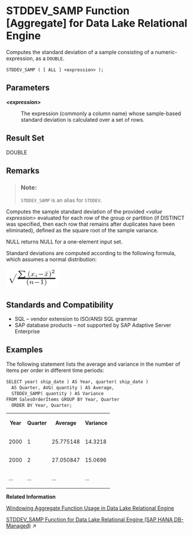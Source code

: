 <!-- loioa584728f84f210158226d1181b68d335 -->

# STDDEV\_SAMP Function \[Aggregate\] for Data Lake Relational Engine

Computes the standard deviation of a sample consisting of a numeric-expression, as a `DOUBLE`.



```
STDDEV_SAMP ( [ ALL ] <expression> );
```



<a name="loioa584728f84f210158226d1181b68d335__STDDEV_SAMP_parm1"/>

## Parameters


<dl>
<dt><b>

*<expression\>*

</b></dt>
<dd>

The expression \(commonly a column name\) whose sample-based standard deviation is calculated over a set of rows.



</dd>
</dl>



<a name="loioa584728f84f210158226d1181b68d335__STDDEV_SAMP_returns1"/>

## Result Set

DOUBLE



<a name="loioa584728f84f210158226d1181b68d335__STDDEV_SAMP_remarks1"/>

## Remarks

> ### Note:  
> `STDDEV_SAMP` is an alias for `STDDEV`.

Computes the sample standard deviation of the provided *<value expression\>* evaluated for each row of the group or partition \(if DISTINCT was specified, then each row that remains after duplicates have been eliminated\), defined as the square root of the sample variance.

NULL returns NULL for a one-element input set.

Standard deviations are computed according to the following formula, which assumes a normal distribution:

![Computes the sample standard deviation of the provided value expression evaluated for each row of the group or partition if DISTINCT was specified, then each row that remains after duplicates have been eliminated, defined as the square root of the sample variance](images/stdsamp_gif_a16e33a.gif)



<a name="loioa584728f84f210158226d1181b68d335__STDDEV_SAMP_standards1"/>

## Standards and Compatibility

-   SQL – vendor extension to ISO/ANSI SQL grammar
-   SAP database products – not supported by SAP Adaptive Server Enterprise



<a name="loioa584728f84f210158226d1181b68d335__STDDEV_SAMP_example1"/>

## Examples

The following statement lists the average and variance in the number of items per order in different time periods:

```
SELECT year( ship_date ) AS Year, quarter( ship_date )
  AS Quarter, AVG( quantity ) AS Average, 
  STDDEV_SAMP( quantity ) AS Variance 
FROM SalesOrderItems GROUP BY Year, Quarter 
  ORDER BY Year, Quarter;
```


<table>
<tr>
<th valign="top" rowspan="1">

Year

</th>
<th valign="top" rowspan="1">

Quarter

</th>
<th valign="top" rowspan="1">

Average

</th>
<th valign="top" rowspan="1">

Variance

</th>
</tr>
<tr>
<td valign="top" rowspan="1">

2000

</td>
<td valign="top" rowspan="1">

1

</td>
<td valign="top" rowspan="1">

25.775148

</td>
<td valign="top" rowspan="1">

14.3218

</td>
</tr>
<tr>
<td valign="top" rowspan="1">

2000

</td>
<td valign="top" rowspan="1">

2

</td>
<td valign="top" rowspan="1">

27.050847

</td>
<td valign="top" rowspan="1">

15.0696

</td>
</tr>
<tr>
<td valign="top" rowspan="1">

...

</td>
<td valign="top" rowspan="1">

...

</td>
<td valign="top" rowspan="1">

...

</td>
<td valign="top" rowspan="1">

...

</td>
</tr>
</table>

**Related Information**  


[Windowing Aggregate Function Usage in Data Lake Relational Engine](windowing-aggregate-function-usage-in-data-lake-relational-engine-a527f35.md "A major feature of the ISO/ANSI SQL extensions for OLAP is a construct called a window.")

[STDDEV_SAMP Function for Data Lake Relational Engine (SAP HANA DB-Managed)](https://help.sap.com/viewer/a898e08b84f21015969fa437e89860c8/2024_3_QRC/en-US/ae8f4df1cf8d477e881f9e3360210ae0.html "Computes the standard deviation of a sample consisting of a numeric-expression, as a DOUBLE.") :arrow_upper_right:

